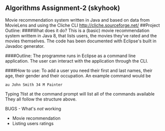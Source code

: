 ## Algorithms Assignment-2 (skyhook)
Movie recommendation system written in Java and based on data from MovieLens and using the Cliche CLI http://cliche.sourceforge.net/
##Project Outline:
####What does it do?
This is a (basic) movie recommendation system writtem in Java 8, that lists users, the movies they've rated and the movies themselves.
The code has been documented with Eclipse's built in Javadoc generator.

####Outline:
The programme runs in Eclipse as a command line application. The user can interact with the application through the CLI.

####How to use:
To add a user you need their first and last names, their age, their gender and their occupation.
An example command would be 
~~~~ 
au John Smith 34 M Painter 
~~~~~
Typing ?list at the command prompt will list all of the commands available They all follow the structure above.

BUGS - What's _not_ working
* Movie recommendation
* Listing users ratings
